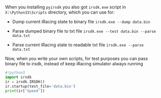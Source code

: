 When you installing `pyirsdk` you also got `irsdk.exe` script in `X:\Python33\Scripts` directory, which you can use for:

- Dump current iRacing state to binary file
	`irsdk.exe --dump data.bin`

- Parse dumped binary file to txt file
	`irsdk.exe --test data.bin --parse data.txt`

- Parse current iRacing state to readable txt file
	`irsdk.exe --parse data.txt`

Now, when you write your own scripts, for test purposes you can pass binary file to irsdk, instead of keep iRacing simulator always running

```python
#!python3
import irsdk
ir = irsdk.IRSDK()
ir.startup(test_file='data.bin')
print(ir['Speed'])
```
